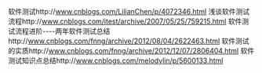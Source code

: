 软件测试http://www.cnblogs.com/LilianChen/p/4072346.html
浅谈软件测试流程http://www.cnblogs.com/itest/archive/2007/05/25/759215.html
软件测试流程进阶----两年软件测试总结http://www.cnblogs.com/fnng/archive/2012/08/04/2622463.html
软件测试的实质http://www.cnblogs.com/fnng/archive/2012/12/07/2806404.html
软件测试知识点总结http://www.cnblogs.com/melodylin/p/5600133.html